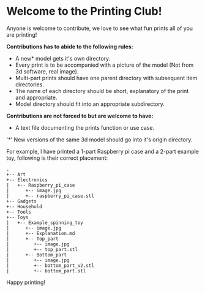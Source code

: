 # Welcome to the Printing Club!

Anyone is welcome to contribute, we love to see what fun prints all of you are printing!

**Contributions has to abide to the following rules:**
 - A new* model gets it's own directory.
 - Every print is to be accompanied with a picture of the model (Not from 3d software, real image).
 - Multi-part prints should have one parent directory with subsequent item directories.
 - The name of each directory should be short, explanatory of the print and appropriate.
 - Model directory should fit into an appropriate subdirectory.

**Contributions are not forced to but are welcome to have:**
 - A text file documenting the prints function or use case.


'*' New versions of the same 3d model should go into it's origin directory.

 
  
For example, I have printed a 1-part Raspberry pi case and a 2-part example toy, following is their correct placement:

```
.
+-- Art
+-- Electronics
|   +-- Raspberry_pi_case
|      +-- image.jpg
|      +-- raspberry_pi_case.stl
+-- Gadgets
+-- Household
+-- Tools
+-- Toys
|   +-- Example_spinning_toy
|      +-- image.jpg
|      +-- Explanation.md
|      +-- Top_part
|         +-- image.jpg
|         +-- top_part.stl
|      +-- Bottom_part
|         +-- image.jpg
|         +-- bottom_part_v2.stl
|         +-- bottom_part.stl

```

Happy printing!

